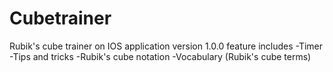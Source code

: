 # Cubetrainer
Rubik's cube trainer on IOS application version 1.0.0
feature includes
-Timer
-Tips and tricks
-Rubik's cube notation
-Vocabulary (Rubik's cube terms)
